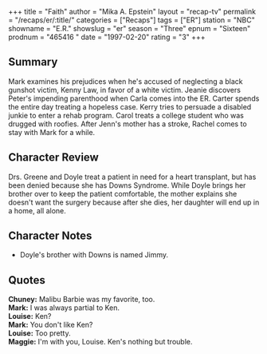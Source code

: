 +++
title = "Faith"
author = "Mika A. Epstein"
layout = "recap-tv"
permalink = "/recaps/er/:title/"
categories = ["Recaps"]
tags = ["ER"]
station = "NBC"
showname = "E.R."
showslug = "er"
season = "Three"
epnum = "Sixteen"
prodnum = "465416  "
date = "1997-02-20"
rating = "3"
+++

## Summary  
  
Mark examines his prejudices when he's accused of neglecting a black gunshot victim, Kenny Law, in favor of a white victim. Jeanie discovers Peter's impending parenthood when Carla comes into the ER. Carter spends the entire day treating a hopeless case. Kerry tries to persuade a disabled junkie to enter a rehab program. Carol treats a college student who was drugged with roofies. After Jenn's mother has a stroke, Rachel comes to stay with Mark for a while.

## Character Review  
  
Drs. Greene and Doyle treat a patient in need for a heart transplant, but has been denied because she has Downs Syndrome. While Doyle brings her brother over to keep the patient comfortable, the mother explains she doesn't want the surgery because after she dies, her daughter will end up in a home, all alone.

## Character Notes  
  
* Doyle's brother with Downs is named Jimmy.

## Quotes  
  
**Chuney:** Malibu Barbie was my favorite, too.  
**Mark:** I was always partial to Ken.  
**Louise:** Ken?  
**Mark:** You don't like Ken?  
**Louise:** Too pretty.  
**Maggie:** I'm with you, Louise. Ken's nothing but trouble.